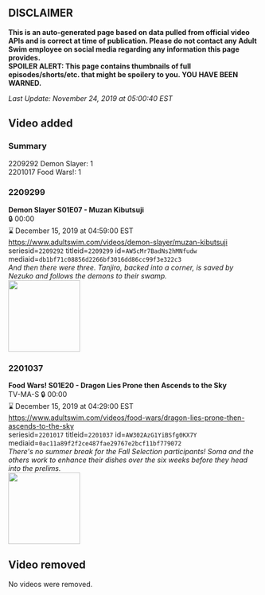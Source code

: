 ## DISCLAIMER
**This is an auto-generated page based on data pulled from official video APIs and is correct at time of publication. Please do not contact any Adult Swim employee on social media regarding any information this page provides.**  
**SPOILER ALERT: This page contains thumbnails of full episodes/shorts/etc. that might be spoilery to you. YOU HAVE BEEN WARNED.**  

_Last Update: November 24, 2019 at 05:00:40 EST_
## Video added
### Summary
2209292 Demon Slayer: 1  
2201017 Food Wars!: 1  
### 2209299
**Demon Slayer S01E07 - Muzan Kibutsuji**  
 🔒 00:00  
⌛ December 15, 2019 at 04:59:00 EST  
https://www.adultswim.com/videos/demon-slayer/muzan-kibutsuji  
seriesid=`2209292` titleid=`2209299` id=`AW5cMr7BadNs2hMNfudw` mediaid=`db1bf71c08856d2266bf3016dd86cc99f3e322c3`  
_And then there were three. Tanjiro, backed into a corner, is saved by Nezuko and follows the demons to their swamp._  
<a href="https://media.cdn.adultswim.com/uploads/20191111/thumbnails/2_1911111540513-DemonSlayer_007.jpg"><img src="https://media.cdn.adultswim.com/uploads/20191111/thumbnails/2_1911111540513-DemonSlayer_007.jpg" height="144px" /></a>
### 2201037
**Food Wars! S01E20 - Dragon Lies Prone then Ascends to the Sky**  
TV-MA-S 🔒 00:00  
⌛ December 15, 2019 at 04:29:00 EST  
https://www.adultswim.com/videos/food-wars/dragon-lies-prone-then-ascends-to-the-sky  
seriesid=`2201017` titleid=`2201037` id=`AW302AzG1YiBSfg0KX7Y` mediaid=`0ac11a89f2f2ce487fae29767e2bcf11bf779072`  
_There's no summer break for the Fall Selection participants! Soma and the others work to enhance their dishes over the six weeks before they head into the prelims._  
<a href="https://media.cdn.adultswim.com/uploads/20191022/thumbnails/2_191022150591-FoodWars_020.jpg"><img src="https://media.cdn.adultswim.com/uploads/20191022/thumbnails/2_191022150591-FoodWars_020.jpg" height="144px" /></a>
## Video removed
No videos were removed.  
